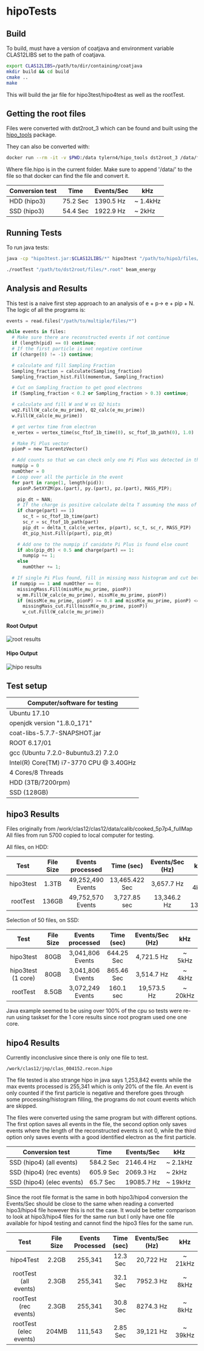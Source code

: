 # hipoTests

## Build

To build, must have a version of coatjava and environment variable CLAS12LIBS set to the path of coatjava.

```bash
export CLAS12LIBS=/path/to/dir/containing/coatjava
mkdir build && cd build
cmake ..
make
```

This will build the jar file for hipo3test/hipo4test as well as the rootTest.

## Getting the root files
Files were converted with dst2root_3 which can be found and built using the [hipo_tools](https://github.com/JeffersonLab/hipo_tools) package.

They can also be converted with:

```bash
docker run --rm -it -v $PWD:/data tylern4/hipo_tools dst2root_3 /data/file.hipo
```

Where file.hipo is in the current folder.
Make sure to append '/data/' to the file so that docker can find the file and convert it.


| Conversion test 	| Time     	| Events/Sec 	| kHz      	|
|-----------------	|----------	|------------	|----------	|
| HDD (hipo3)     	| 75.2 Sec 	| 1390.5 Hz  	| ~ 1.4kHz 	|
| SSD (hipo3)     	| 54.4 Sec 	| 1922.9 Hz  	| ~ 2kHz   	|

## Running Tests

To run java tests:
```bash
java -cp "hipo3test.jar:$CLAS12LIBS/*" hipo3test "/path/to/hipo3/files/*.hipo" beam_energy
```

```bash
./rootTest "/path/to/dst2root/files/*.root" beam_energy
```

## Analysis and Results

This test is a naive first step approach to an analysis of e + p-> e + pip + N. The logic of all the programs is:

```python
events = read.files("/path/to/multiple/files/*")

while events in files:
  # Make sure there are reconstructed events if not continue
  if (length(pid) == 0) continue;
  # If the first particle is not negative continue
  if (charge(0) != -1) continue;

  # calculate and fill Sampling Fraction
  Sampling_fraction = calculate(Sampling_fraction)
  Sampling_fraction_hist.Fill(momentum, Sampling_fraction)

  # Cut on Sampling_fraction to get good electrons
  if (Sampling_fraction < 0.2 or Sampling_fraction > 0.3) continue;

  # calculate and fill W and W vs Q2 hists
  wq2.Fill(W_calc(e_mu_prime), Q2_calc(e_mu_prime))
  w.Fill(W_calc(e_mu_prime))

  # get vertex time from electron
  e_vertex = vertex_time(sc_ftof_1b_time(0), sc_ftof_1b_path(0), 1.0)

  # Make Pi Plus vector
  pionP = new TLorentzVector()

  # Add counts so that we can check only one Pi Plus was detected in the event
  numpip = 0
  numOther = 0
  # Loop over all the particle in the event
  for part in range(1, length(pid)):
    pionP.SetXYZM(px.(part), py.(part), pz.(part), MASS_PIP);

    pip_dt = NAN;
    # If the charge is positive calculate delta T assuming the mass of a Pi Plus
    if charge(part) == 1)
      sc_t = sc_ftof_1b_time(part)
      sc_r = sc_ftof_1b_path(part)
      pip_dt = delta_t_calc(e_vertex, p(part), sc_t, sc_r, MASS_PIP)
      dt_pip_hist.Fill(p(part), pip_dt)

    # Add one to the numpip if canidate Pi Plus is found else count
    if abs(pip_dt) < 0.5 and charge(part) == 1:
      numpip += 1;
    else
      numOther += 1;

  # If single Pi Plus found, fill in missing mass histogram and cut between 0.8 and 1.1 to get the desired reaction channel
  if numpip == 1 and numOther == 0:
    missingMass.Fill(missM(e_mu_prime, pionP))
    w_mm.Fill(W_calc(e_mu_prime), missM(e_mu_prime, pionP))
    if (missM(e_mu_prime, pionP) >= 0.8 and missM(e_mu_prime, pionP) <= 1.1)
      missingMass_cut.Fill(missM(e_mu_prime, pionP))
      w_cut.Fill(W_calc(e_mu_prime))
```

#### Root Output

![root results](root_results.png)

#### Hipo Output

![hipo results](hipo_results.png)

## Test setup

| Computer/software for testing           	|
|-----------------------------------------	|
| Ubuntu 17.10                            	|
| openjdk version "1.8.0_171"             	|
| coat-libs-5.7.7-SNAPSHOT.jar            	|
| ROOT 6.17/01                            	|
| gcc (Ubuntu 7.2.0-8ubuntu3.2) 7.2.0     	|
| Intel(R) Core(TM) i7-3770 CPU @ 3.40GHz 	|
| 4 Cores/8 Threads                       	|
| HDD (3TB/7200rpm)                       	|
| SSD (128GB)                             	|

## hipo3 Results

Files originally from /work/clas12/clas12/data/calib/cooked_5p7p4_fullMap
All files from run 5700 copied to local computer for testing.


All files, on HDD:

|    Test   	| File Size 	|  Events processed 	|   Time (sec)   	| Events/Sec (Hz) 	|   kHz   	|
|:---------:	|:---------:	|:-----------------:	|:--------------:	|:---------------:	|:-------:	|
| hipo3test 	|   1.3TB   	| 49,252,490 Events 	| 13,465.422 Sec 	|    3,657.7 Hz   	|  ~ 4kHz 	|
|  rootTest 	|   136GB   	| 49,752,570 Events 	|  3,727.85 sec  	|   13,346.2 Hz   	| ~ 13kHz 	|


Selection of 50 files, on SSD:

|    Test   	        | File Size 	| Events processed 	| Time (sec) 	| Events/Sec (Hz) 	|   kHz   	|
|:------------------:	|:---------:	|:----------------:	|:----------:	|:---------------:	|:-------:	|
| hipo3test 	        |    80GB   	| 3,041,806 Events 	| 644.25 Sec 	|    4,721.5 Hz   	|  ~ 5kHz 	|
| hipo3test (1 core)	|    80GB   	| 3,041,806 Events 	| 865.46 Sec 	|    3,514.7 Hz   	|  ~ 4kHz 	|
|  rootTest 	        |   8.5GB   	| 3,072,249 Events 	| 160.1 sec 	|   19,573.5 Hz   	| ~ 20kHz 	|

Java example seemed to be using over 100% of the cpu so tests were re-run using taskset for the 1 core results since root program used one one core.

## hipo4 Results

Currently inconclusive since there is only one file to test.

```
/work/clas12/jnp/clas_004152.recon.hipo
```

The file tested is also strange hipo in java says 1,253,842 events while the max events processed is 255,341 which is only 20% of the file. An event is only counted if the first particle is negative and therefore goes through some processing/histogram filling, the programs do not count events which are skipped.

The files were converted using the same program but with different options. The first option saves all events in the file, the second option only saves events where the length of the reconstructed events is not 0, while the third option only saves events with a good identified electron as the first particle.

| Conversion test           	| Time      	| Events/Sec 	| kHz     	|
|---------------------------	|-----------	|------------	|---------	|
| SSD (hipo4) (all events)  	| 584.2 Sec 	| 2146.4 Hz  	| ~ 2.1kHz  |
| SSD (hipo4) (rec events)  	| 605.9 Sec 	| 2069.3 Hz  	| ~ 2kHz  	|
| SSD (hipo4) (elec events) 	| 65.7 Sec  	| 19085.7 Hz 	| ~ 19kHz 	|

Since the root file format is the same in both hipo3/hipo4 conversion the Events/Sec should be close to the same when reading a converted hipo3/hipo4 file however this is not the case. It would be better comparison to look at hipo3/hipo4 files for the same run but I only have one file available for hipo4 testing and cannot find the hipo3 files for the same run.

|          Test          	| File Size 	| Events Processed 	| Time (sec) 	| Events/Sec (Hz) 	|  kHz  	|
|:----------------------:	|:---------:	|:----------------:	|:----------:	|:---------------:	|:-----:	|
|        hipo4Test       	|   2.2GB   	|      255,341     	|   12.3 Sec 	|    20,722 Hz      | ~ 21kHz |
|  rootTest (all events) 	|   2.3GB   	|      255,341     	|  32.1 Sec  	|    7952.3 Hz    	| ~ 8kHz  |
|  rootTest (rec events) 	|   2.3GB   	|      255,341     	|  30.8 Sec  	|    8274.3 Hz    	| ~ 8kHz	|
| rootTest (elec events) 	|   204MB   	|      111,543     	|  2.85 Sec  	|    39,121 Hz    	| ~ 39kHz	|

